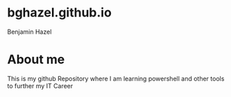 # bghazel.github.io

Benjamin Hazel


# About me
This is my github Repository where I am learning powershell and other tools to further my IT Career
